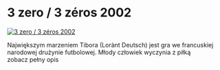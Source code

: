 3 zero / 3 zéros 2002 
=============
[![3 zero / 3 zéros 2002 ](http://vidos.pl/images/player.gif)](http://vidos.pl/3-zero-3-zros-2002)

 Największym marzeniem Tibora (Lorànt Deutsch) jest gra we francuskiej narodowej drużynie futbolowej. Młody człowiek wyczynia z piłką zobacz pełny opis
